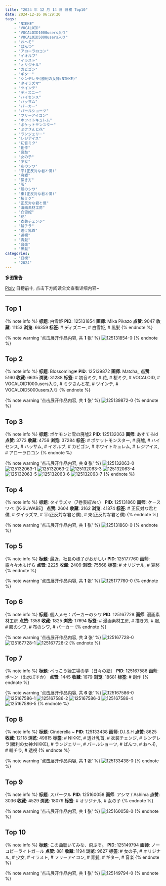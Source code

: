 ```yaml
---
title: "2024 年 12 月 14 日 日榜 Top10"
date: 2024-12-16 06:29:20
tags:
    - "NIKKE"
    - "VOCALOID"
    - "VOCALOID1000users入り"
    - "VOCALOID5000users入り"
    - "おへそ"
    - "ぱんつ"
    - "アローラロコン"
    - "イオルブ"
    - "イラスト"
    - "オリジナル"
    - "カビゴン"
    - "ギター"
    - "シンデレラ(勝利の女神:NIKKE)"
    - "タイラズマ"
    - "ツインテ"
    - "ディズニー"
    - "ハイセンス"
    - "ハッサム"
    - "パーカー"
    - "パールショーツ"
    - "フリーアイコン"
    - "ホワイトキュレム"
    - "ポケットモンスター"
    - "ミクさんと花"
    - "ランジェリー"
    - "レジアイス"
    - "初音ミク"
    - "創作"
    - "哀愁"
    - "女の子"
    - "少女"
    - "布のシワ"
    - "平(正反対な君と僕)"
    - "廃墟"
    - "描き方"
    - "服"
    - "服のシワ"
    - "東(正反対な君と僕)"
    - "桜ミク"
    - "正反対な君と僕"
    - "漫画素材工房"
    - "白雪姫"
    - "花"
    - "衣装チェンジ"
    - "輪チラ"
    - "透け乳首"
    - "透視"
    - "青髪"
    - "音楽"
    - "黑髮"
categories:
    - "日榜"
    - "2024"
---
```


<i class="fa fa-triangle-exclamation"></i>**多图警告**<i class="fa fa-triangle-exclamation"></i>

[Pixiv](https://www.pixiv.net/) 日榜前十, 点击下方阅读全文查看详细内容~

<!-- more -->

---

## Top 1

{% note info %}
**标题**: 白雪姫
**PID**: 125131854 **画师**: Mika Pikazo
**点赞**: 9047 **收藏**: 11153 **浏览**: 66359
**标签**: # ディズニー, # 白雪姫, # 黑髮
{% endnote %}

{% note warning '点击展开作品内容, 共 **1** 张' %}
![125131854-0](https://i.pixiv.re/img-original/img/2024/12/13/00/00/23/125131854_p0.png)
{% endnote %}

## Top 2

{% note info %}
**标题**: Blossoming❀
**PID**: 125139872 **画师**: Matcha_
**点赞**: 5160 **收藏**: 6635 **浏览**: 31288
**标签**: # 初音ミク, # 花, # 桜ミク, # VOCALOID, # VOCALOID1000users入り, # ミクさんと花, # ツインテ, # VOCALOID5000users入り
{% endnote %}

{% note warning '点击展开作品内容, 共 **1** 张' %}
![125139872-0](https://i.pixiv.re/img-original/img/2024/12/14/00/20/56/125139872_p0.jpg)
{% endnote %}

## Top 3

{% note info %}
**标题**: ポケモンと雪の廃墟2
**PID**: 125132063 **画师**: あすてろid
**点赞**: 3773 **收藏**: 4756 **浏览**: 37284
**标签**: # ポケットモンスター, # 廃墟, # ハイセンス, # ハッサム, # イオルブ, # カビゴン, # ホワイトキュレム, # レジアイス, # アローラロコン
{% endnote %}

{% note warning '点击展开作品内容, 共 **8** 张' %}
![125132063-0](https://i.pixiv.re/img-original/img/2024/12/13/00/01/59/125132063_p0.png)
![125132063-1](https://i.pixiv.re/img-original/img/2024/12/13/00/01/59/125132063_p1.png)
![125132063-2](https://i.pixiv.re/img-original/img/2024/12/13/00/01/59/125132063_p2.png)
![125132063-3](https://i.pixiv.re/img-original/img/2024/12/13/00/01/59/125132063_p3.png)
![125132063-4](https://i.pixiv.re/img-original/img/2024/12/13/00/01/59/125132063_p4.png)
![125132063-5](https://i.pixiv.re/img-original/img/2024/12/13/00/01/59/125132063_p5.png)
![125132063-6](https://i.pixiv.re/img-original/img/2024/12/13/00/01/59/125132063_p6.png)
![125132063-7](https://i.pixiv.re/img-original/img/2024/12/13/00/01/59/125132063_p7.png)
{% endnote %}

## Top 4

{% note info %}
**标题**: タイラズマ（7巻表紙Ver.）
**PID**: 125131860 **画师**: ケースワベ【K-SUWABE】
**点赞**: 2604 **收藏**: 3162 **浏览**: 41874
**标签**: # 正反対な君と僕, # タイラズマ, # 平(正反対な君と僕), # 東(正反対な君と僕)
{% endnote %}

{% note warning '点击展开作品内容, 共 **1** 张' %}
![125131860-0](https://i.pixiv.re/img-original/img/2024/12/13/00/00/24/125131860_p0.jpg)
{% endnote %}

## Top 5

{% note info %}
**标题**: 最近、社長の様子がおかしい
**PID**: 125177760 **画师**: 露々々木もげら
**点赞**: 2225 **收藏**: 2409 **浏览**: 75568
**标签**: # オリジナル, # 哀愁
{% endnote %}

{% note warning '点击展开作品内容, 共 **1** 张' %}
![125177760-0](https://i.pixiv.re/img-original/img/2024/12/14/16/34/55/125177760_p0.jpg)
{% endnote %}

## Top 6

{% note info %}
**标题**: 個人メモ：パーカーのシワ
**PID**: 125167728 **画师**: 漫画素材工房
**点赞**: 1358 **收藏**: 1825 **浏览**: 17694
**标签**: # 漫画素材工房, # 描き方, # 服, # 服のシワ, # 布のシワ, # パーカー
{% endnote %}

{% note warning '点击展开作品内容, 共 **3** 张' %}
![125167728-0](https://i.pixiv.re/img-original/img/2024/12/14/07/42/57/125167728_p0.jpg)
![125167728-1](https://i.pixiv.re/img-original/img/2024/12/14/07/42/57/125167728_p1.jpg)
![125167728-2](https://i.pixiv.re/img-original/img/2024/12/14/07/42/57/125167728_p2.jpg)
{% endnote %}

## Top 7

{% note info %}
**标题**: べっこう飴工場の夢（日々の絵）
**PID**: 125167586 **画师**: ポ～ン（出水ぽすか）
**点赞**: 1445 **收藏**: 1679 **浏览**: 18681
**标签**: # 創作
{% endnote %}

{% note warning '点击展开作品内容, 共 **6** 张' %}
![125167586-0](https://i.pixiv.re/img-original/img/2024/12/14/07/30/03/125167586_p0.jpg)
![125167586-1](https://i.pixiv.re/img-original/img/2024/12/14/07/30/03/125167586_p1.jpg)
![125167586-2](https://i.pixiv.re/img-original/img/2024/12/14/07/30/03/125167586_p2.jpg)
![125167586-3](https://i.pixiv.re/img-original/img/2024/12/14/07/30/03/125167586_p3.jpg)
![125167586-4](https://i.pixiv.re/img-original/img/2024/12/14/07/30/03/125167586_p4.jpg)
![125167586-5](https://i.pixiv.re/img-original/img/2024/12/14/07/30/03/125167586_p5.jpg)
{% endnote %}

## Top 8

{% note info %}
**标题**: Cinderella ~
**PID**: 125133438 **画师**: D.I.S.H
**点赞**: 8625 **收藏**: 12118 **浏览**: 49815
**标签**: # NIKKE, # 透け乳首, # 衣装チェンジ, # シンデレラ(勝利の女神:NIKKE), # ランジェリー, # パールショーツ, # ぱんつ, # おへそ, # 輪チラ, # 透視
{% endnote %}

{% note warning '点击展开作品内容, 共 **1** 张' %}
![125133438-0](https://i.pixiv.re/img-original/img/2024/12/13/00/42/08/125133438_p0.jpg)
{% endnote %}

## Top 9

{% note info %}
**标题**: スパークル
**PID**: 125160058 **画师**: アシマ / Ashima
**点赞**: 3036 **收藏**: 4529 **浏览**: 18079
**标签**: # オリジナル, # 女の子
{% endnote %}

{% note warning '点击展开作品内容, 共 **1** 张' %}
![125160058-0](https://i.pixiv.re/img-original/img/2024/12/14/00/01/18/125160058_p0.png)
{% endnote %}

## Top 10

{% note info %}
**标题**: この曲聴いてみな、飛ぶぞ。
**PID**: 125149794 **画师**: ノーコピーライトガール
**点赞**: 881 **收藏**: 1194 **浏览**: 9627
**标签**: # 女の子, # オリジナル, # 少女, # イラスト, # フリーアイコン, # 青髪, # ギター, # 音楽
{% endnote %}

{% note warning '点击展开作品内容, 共 **1** 张' %}
![125149794-0](https://i.pixiv.re/img-original/img/2024/12/13/18/55/14/125149794_p0.jpg)
{% endnote %}
